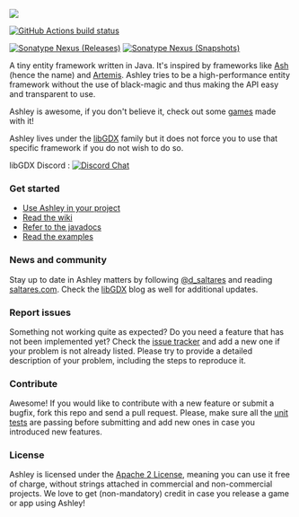 ![](http://i.imgur.com/w8oAC73.png?1)

[![GitHub Actions build status](https://img.shields.io/github/workflow/status/libgdx/ashley/Compile%20and%20publish%20snapshot)](https://github.com/libgdx/ashley/actions/workflows/publish_snapshot.yml)

[![Sonatype Nexus (Releases)](https://img.shields.io/nexus/r/com.badlogicgames.ashley/ashley?nexusVersion=2&server=https%3A%2F%2Foss.sonatype.org&label=release)](https://search.maven.org/artifact/com.badlogicgames.ashley/ashley)
[![Sonatype Nexus (Snapshots)](https://img.shields.io/nexus/s/com.badlogicgames.ashley/ashley?server=https%3A%2F%2Foss.sonatype.org&label=snapshot)](https://oss.sonatype.org/#nexus-search;gav~com.badlogicgames.ashley~ashley)


A tiny entity framework written in Java. It's inspired by frameworks like
[Ash](http://www.ashframework.org/) (hence the name) and
[Artemis](http://gamadu.com/artemis/). Ashley tries to be a high-performance
entity framework  without the use of black-magic and thus making the API easy
and transparent to use.

Ashley is awesome, if you don't believe it, check out some [games](https://github.com/libgdx/ashley/wiki/Games-made-with-Ashley) made with it!

Ashley lives under the [libGDX](https://github.com/libgdx) family but it does not force you to use that specific framework if you do not wish to do so.

libGDX Discord : [![Discord Chat](https://img.shields.io/discord/348229412858101762?logo=discord)](https://libgdx.com/community/discord/)

### Get started

* [Use Ashley in your project](https://github.com/libgdx/ashley/wiki/Getting-started-with-Ashley)
* [Read the wiki](https://github.com/libgdx/ashley/wiki)
* [Refer to the javadocs](http://libgdx.badlogicgames.com/ashley/docs/)
* [Read the examples](https://github.com/libgdx/ashley/tree/master/tests)


### News and community

Stay up to date in Ashley matters by following [@d_saltares](https://twitter.com/d_saltares) and reading [saltares.com](http://saltares.com). Check the [libGDX](https://libgdx.com/) blog as well for additional updates.

### Report issues

Something not working quite as expected? Do you need a feature that has not been implemented yet? Check the [issue tracker](https://github.com/libgdx/ashley/issues) and add a new one if your problem is not already listed. Please try to provide a detailed description of your problem, including the steps to reproduce it.

### Contribute

Awesome! If you would like to contribute with a new feature or submit a bugfix, fork this repo and send a pull request. Please, make sure all the [unit tests](https://github.com/libgdx/ashley/tree/master/ashley/tests/com/badlogic/ashley) are passing before submitting and add new ones in case you introduced new features.

### License

Ashley is licensed under the [Apache 2 License](https://github.com/libgdx/ashley/blob/master/LICENSE), meaning you
can use it free of charge, without strings attached in commercial and non-commercial projects. We love to
get (non-mandatory) credit in case you release a game or app using Ashley!

